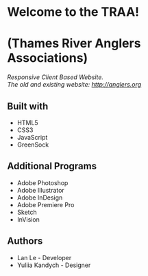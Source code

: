 # Welcome to the TRAA!  
# (Thames River Anglers Associations)  

*Responsive Client Based Website.  
 The old and existing website: http://anglers.org*  
  

## Built with  

* HTML5
* CSS3
* JavaScript
* GreenSock

## Additional Programs  

* Adobe Photoshop  
* Adobe Illustrator  
* Adobe InDesign  
* Adobe Premiere Pro  
* Sketch  
* InVision
 
## Authors  

* Lan Le - Developer
* Yuliia Kandych - Designer